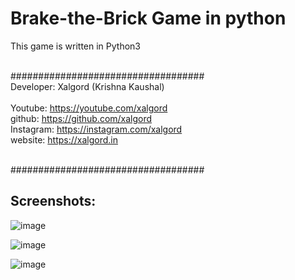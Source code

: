 # Brake-the-Brick Game in python

This game is written in Python3

<br>###################################
<br>Developer: Xalgord (Krishna Kaushal)<br>
<br>Youtube: https://youtube.com/xalgord
<br>github: https://github.com/xalgord
<br>Instagram: https://instagram.com/xalgord
<br>website: https://xalgord.in

<br>###################################

## Screenshots:

![image](https://user-images.githubusercontent.com/48483027/150682538-075b2a27-206c-40c0-968d-8e47703c7438.png)


![image](https://user-images.githubusercontent.com/48483027/150682553-539f8e21-14eb-48a9-8556-768afccc8e50.png)


![image](https://user-images.githubusercontent.com/48483027/150682558-306d1dbc-eeab-48e3-a718-4089113b14bd.png)
